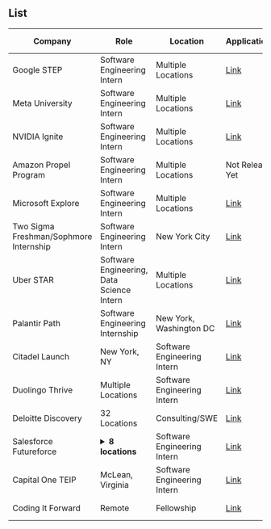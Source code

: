 ## List

| Company | Role | Location | Application/Link | Date Posted |
| ------- | ---- | -------- | ---------------- | ----------- |
| Google STEP | Software Engineering Intern | Multiple Locations | [Link](https://buildyourfuture.withgoogle.com/programs/step) | Soon |
| Meta University | Software Engineering Intern | Multiple Locations | [Link](https://www.metacareers.com/careerprograms/pathways/metauniversity) | Soon |
| NVIDIA Ignite | Software Engineering Intern | Multiple Locations | [Link](https://www.nvidia.com/en-us/about-nvidia/careers/university-recruiting/) | Soon |
| Amazon Propel Program | Software Engineering Intern | Multiple Locations | Not Released Yet | Soon |
| Microsoft Explore | Software Engineering Intern | Multiple Locations | [Link](https://careers.microsoft.com/v2/global/en/exploremicrosoft) | Soon |
| Two Sigma Freshman/Sophmore Internship | Software Engineering Intern | New York City | [Link](https://www.twosigma.com/careers/internships/) | Soon |
| Uber STAR | Software Engineering, Data Science Intern | Multiple Locations | [Link](https://www.uber.com/us/en/careers/uberstar/) | Closed |
| Palantir Path | Software Engineering Internship | New York, Washington DC | [Link](https://www.palantir.com/careers/students/path/) | Soon |
| Citadel Launch | New York, NY | Software Engineering Intern | [Link](https://www.citadel.com/careers/details/launch-2025-intern-us/) | July 31st |
| Duolingo Thrive | Multiple Locations | Software Engineering Intern | [Link](https://careers.duolingo.com/?type=Thrive%20Program) | Soon |
| Deloitte Discovery | 32 Locations | Consulting/SWE | [Link](https://apply.deloitte.com/careers/JobDetail/Deloitte-Consulting-Discovery-Intern-Sophomore-Summer-2025/189147) | Early August |
| Salesforce Futureforce | <details><summary>**8 locations**</summary>Boston, MA</br>Seattle, WA</br>Indianapolis, IN</br>SF</br>Dallas, TX</br>Bellevue, WA</br>Atlanta, GA</br>Burlington, MA</details> | Software Engineering Intern | [Link](https://careers.salesforce.com/en/jobs/jr262842/summer-2025-intern-software-engineer/) | August 6th |
| Capital One TEIP | McLean, Virginia | Software Engineering Intern | [Link](https://www.capitalonecareers.com/job/mclean/technology-early-internship-program-summer-2025/31238/68391445344) | Closed |
| Coding It Forward | Remote | Fellowship | [Link](https://codingitforward.com/fellowship) | Mid October |
